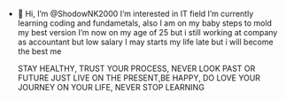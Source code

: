 - 👋 Hi, I’m @ShodowNK2000
   I’m interested in IT field
   I’m currently learning coding and fundametals, also I am on my baby steps to mold my best version 
   I’m now on my age of 25 but i still working at company as accountant but low salary
   I may starts my life late but i will become the best me
  
  STAY HEALTHY, TRUST YOUR PROCESS, NEVER LOOK PAST OR FUTURE JUST LIVE ON THE PRESENT,BE HAPPY, DO LOVE YOUR JOURNEY ON YOUR LIFE, NEVER STOP LEARNING 

<!---
ShodowNK2000/ShodowNK2000 is a ✨ special ✨ repository because its `README.md` (this file) appears on your GitHub profile.
You can click the Preview link to take a look at your changes.
--->
